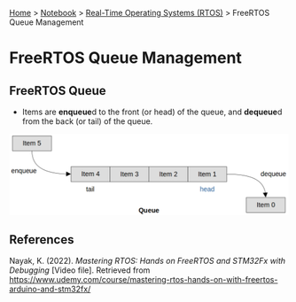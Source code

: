<a href="../../">Home</a> > <a href="../notebook">Notebook</a> >  <a href="./">Real-Time Operating Systems (RTOS)</a> > FreeRTOS Queue Management

# FreeRTOS Queue Management



## FreeRTOS Queue

* Items are **enqueue**d to the front (or head) of the queue, and **dequeue**d from the back (or tail) of the queue.



<img src="./img/freertos-queue.png" alt="freertos-queue" width="650">







## References

Nayak, K. (2022). *Mastering RTOS: Hands on FreeRTOS and STM32Fx with Debugging* [Video file]. Retrieved from https://www.udemy.com/course/mastering-rtos-hands-on-with-freertos-arduino-and-stm32fx/

